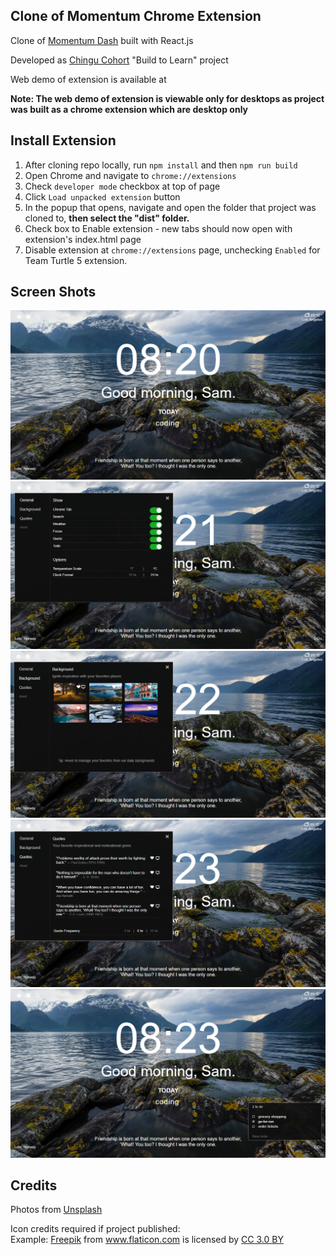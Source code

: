 ## Clone of Momentum Chrome Extension 

Clone of [Momentum Dash](https://chrome.google.com/webstore/detail/momentum/laookkfknpbbblfpciffpaejjkokdgca?hl=en) built with React.js

Developed as [Chingu Cohort](https://chingu-cohorts.github.io/chingu-directory/) "Build to Learn" project 

Web demo of extension is available at 

**Note: The web demo of extension is viewable only for desktops as project was built as a chrome extension which are desktop only**

## Install Extension

1. After cloning repo locally, run `npm install` and then `npm run build`
1. Open Chrome and navigate to `chrome://extensions`  
1. Check `developer mode` checkbox at top of page   
1. Click `Load unpacked extension` button 
1. In the popup that opens, navigate and open the folder that project was cloned to, **then select the "dist" folder.**
1. Check box to Enable extension - new tabs should now open with extension's index.html page
1. Disable extension at `chrome://extensions` page,  unchecking `Enabled` for Team Turtle 5 extension.

## Screen Shots

![Main](/src/assets/images/screenshot-home.png)
![Main](/src/assets/images/screenshot-settings-general.png)
![Main](/src/assets/images/screenshot-settings-background.png)
![Main](/src/assets/images/screenshot-settings-quote.png)
![Main](/src/assets/images/screenshot-todo.png)

## Credits

Photos from [Unsplash](https://unsplash.com/) 

Icon credits required if project published:  
Example:
<a href="http://www.freepik.com" title="Freepik">Freepik</a> from <a href="https://www.flaticon.com/" title="Flaticon">www.flaticon.com</a> is licensed by <a href="http://creativecommons.org/licenses/by/3.0/" title="Creative Commons BY 3.0" target="_blank">CC 3.0 BY</a>
